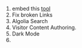 1.    embed this [tool](https://bgoonz.github.io/html-2-md-converter/)
2.    Fix broken Links
3.    Algolia Search
4.    Visitor Content Authoring.
5.    Dark Mode
6.    

